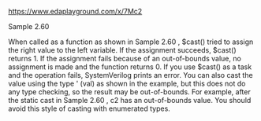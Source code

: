 https://www.edaplayground.com/x/7Mc2

Sample 2.60

When called as a function as shown in Sample 2.60 , $cast() tried to assign
the right value to the left variable. If the assignment succeeds, $cast() returns 1.
If the assignment fails because of an out-of-bounds value, no assignment is made
and the function returns 0. If you use $cast() as a task and the operation fails,
SystemVerilog prints an error.
You can also cast the value using the type ' (val) as shown in the example, but
this does not do any type checking, so the result may be out-of-bounds. For example, after the static cast in Sample 2.60 , c2 has an out-of-bounds value. You should avoid
this style of casting with enumerated types.